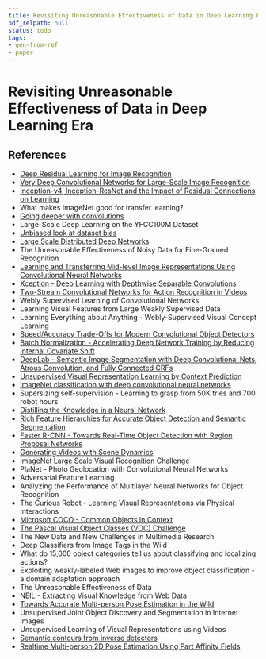 ```yaml
---
title: Revisiting Unreasonable Effectiveness of Data in Deep Learning Era
pdf_relpath: null
status: todo
tags:
- gen-from-ref
- paper
---
```


# Revisiting Unreasonable Effectiveness of Data in Deep Learning Era

## References

- [Deep Residual Learning for Image Recognition](./deep-residual-learning-for-image-recognition.md)
- [Very Deep Convolutional Networks for Large-Scale Image Recognition](./very-deep-convolutional-networks-for-large-scale-image-recognition.md)
- [Inception-v4, Inception-ResNet and the Impact of Residual Connections on Learning](./inception-v4-inception-resnet-and-the-impact-of-residual-connections-on-learning.md)
- What makes ImageNet good for transfer learning?
- [Going deeper with convolutions](./going-deeper-with-convolutions.md)
- Large-Scale Deep Learning on the YFCC100M Dataset
- [Unbiased look at dataset bias](./unbiased-look-at-dataset-bias.md)
- [Large Scale Distributed Deep Networks](./large-scale-distributed-deep-networks.md)
- The Unreasonable Effectiveness of Noisy Data for Fine-Grained Recognition
- [Learning and Transferring Mid-level Image Representations Using Convolutional Neural Networks](./learning-and-transferring-mid-level-image-representations-using-convolutional-neural-networks.md)
- [Xception - Deep Learning with Depthwise Separable Convolutions](./xception-deep-learning-with-depthwise-separable-convolutions.md)
- [Two-Stream Convolutional Networks for Action Recognition in Videos](./two-stream-convolutional-networks-for-action-recognition-in-videos.md)
- Webly Supervised Learning of Convolutional Networks
- Learning Visual Features from Large Weakly Supervised Data
- Learning Everything about Anything - Webly-Supervised Visual Concept Learning
- [Speed/Accuracy Trade-Offs for Modern Convolutional Object Detectors](./speed-accuracy-trade-offs-for-modern-convolutional-object-detectors.md)
- [Batch Normalization - Accelerating Deep Network Training by Reducing Internal Covariate Shift](./batch-normalization-accelerating-deep-network-training-by-reducing-internal-covariate-shift.md)
- [DeepLab - Semantic Image Segmentation with Deep Convolutional Nets, Atrous Convolution, and Fully Connected CRFs](./deeplab-semantic-image-segmentation-with-deep-convolutional-nets-atrous-convolution-and-fully-connected-crfs.md)
- [Unsupervised Visual Representation Learning by Context Prediction](./unsupervised-visual-representation-learning-by-context-prediction.md)
- [ImageNet classification with deep convolutional neural networks](./imagenet-classification-with-deep-convolutional-neural-networks.md)
- Supersizing self-supervision - Learning to grasp from 50K tries and 700 robot hours
- [Distilling the Knowledge in a Neural Network](./distilling-the-knowledge-in-a-neural-network.md)
- [Rich Feature Hierarchies for Accurate Object Detection and Semantic Segmentation](./rich-feature-hierarchies-for-accurate-object-detection-and-semantic-segmentation.md)
- [Faster R-CNN - Towards Real-Time Object Detection with Region Proposal Networks](./faster-r-cnn-towards-real-time-object-detection-with-region-proposal-networks.md)
- [Generating Videos with Scene Dynamics](./generating-videos-with-scene-dynamics.md)
- [ImageNet Large Scale Visual Recognition Challenge](./imagenet-large-scale-visual-recognition-challenge.md)
- PlaNet - Photo Geolocation with Convolutional Neural Networks
- Adversarial Feature Learning
- Analyzing the Performance of Multilayer Neural Networks for Object Recognition
- The Curious Robot - Learning Visual Representations via Physical Interactions
- [Microsoft COCO - Common Objects in Context](./microsoft-coco-common-objects-in-context.md)
- [The Pascal Visual Object Classes (VOC) Challenge](./the-pascal-visual-object-classes-voc-challenge.md)
- The New Data and New Challenges in Multimedia Research
- Deep Classifiers from Image Tags in the Wild
- What do 15,000 object categories tell us about classifying and localizing actions?
- Exploiting weakly-labeled Web images to improve object classification - a domain adaptation approach
- The Unreasonable Effectiveness of Data
- NEIL - Extracting Visual Knowledge from Web Data
- [Towards Accurate Multi-person Pose Estimation in the Wild](./towards-accurate-multi-person-pose-estimation-in-the-wild.md)
- Unsupervised Joint Object Discovery and Segmentation in Internet Images
- Unsupervised Learning of Visual Representations using Videos
- [Semantic contours from inverse detectors](./semantic-contours-from-inverse-detectors.md)
- [Realtime Multi-person 2D Pose Estimation Using Part Affinity Fields](./realtime-multi-person-2d-pose-estimation-using-part-affinity-fields.md)
